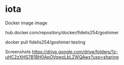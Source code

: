 # iota
Docker image 
  image

hub.docker.com/repository/docker/fidelis254/goshimer


docker pull fidelis254/goshimer:testing

Screenshots
https://drive.google.com/drive/folders/1z-uHC2zXHS7B1BH0ApOVqwoLbLZWQAwx?usp=sharing
